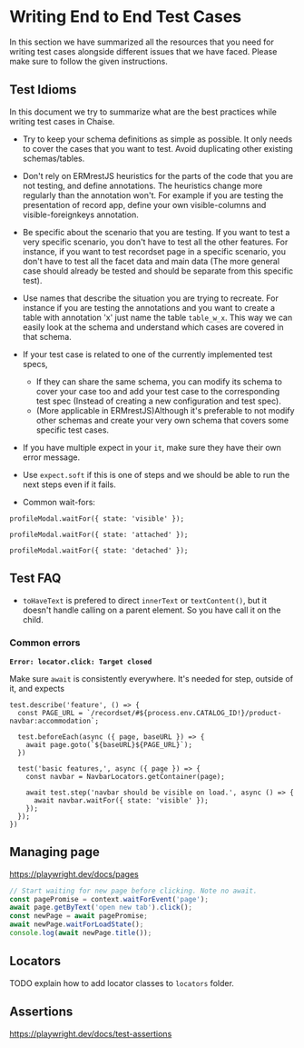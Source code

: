 #
# Writing End to End Test Cases

In this section we have summarized all the resources that you need for writing test cases alongside different issues that we have faced. Please make sure to follow the given instructions.

## Test Idioms

In this document we try to summarize what are the best practices while writing test cases in Chaise.

- Try to keep your schema definitions as simple as possible. It only needs to cover the cases that you want to test. Avoid duplicating other existing schemas/tables.
- Don't rely on ERMrestJS heuristics for the parts of the code that you are not testing, and define annotations. The heuristics change more regularly than the annotation won't. For example if you are testing the presentation of record app, define your own visible-columns and visible-foreignkeys annotation.
- Be specific about the scenario that you are testing. If you want to test a very specific scenario, you don't have to test all the other features. For instance, if you want to test recordset page in a specific scenario, you don't have to test all the facet data and main data (The more general case should already be tested and should be separate from this specific test).
- Use names that describe the situation you are trying to recreate. For instance if you are testing the annotations and you want to create a table with annotation 'x' just name the table `table_w_x`. This way we can easily look at the schema and understand which cases are covered in that schema.
- If your test case is related to one of the currently implemented test specs,
	- If they can share the same schema, you can modify its schema to cover your case too and add your test case to the corresponding test spec (Instead of creating a new configuration and test spec).
	- (More applicable in ERMrestJS)Although it's preferable to not modify other schemas and create your very own schema that covers some specific test cases.
- If you have multiple expect in your `it`, make sure they have their own error message.

- Use `expect.soft` if this is one of steps and we should be able to run the next steps even if it fails.

- Common wait-fors:

```
profileModal.waitFor({ state: 'visible' });

profileModal.waitFor({ state: 'attached' });

profileModal.waitFor({ state: 'detached' });
```


## Test FAQ

- `toHaveText` is prefered to direct `innerText` or `textContent()`, but it doesn't handle calling on a parent element. So you have call it on the child.

### Common errors


**`Error: locator.click: Target closed`**

Make sure `await` is consistently everywhere. It's needed for step, outside of it, and expects

```
test.describe('feature', () => {
  const PAGE_URL = `/recordset/#${process.env.CATALOG_ID!}/product-navbar:accommodation`;

  test.beforeEach(async ({ page, baseURL }) => {
    await page.goto(`${baseURL}${PAGE_URL}`);
  })

  test('basic features,', async ({ page }) => {
    const navbar = NavbarLocators.getContainer(page);

    await test.step('navbar should be visible on load.', async () => {
      await navbar.waitFor({ state: 'visible' });
    });
  });
})
```

## Managing page

https://playwright.dev/docs/pages

```ts
// Start waiting for new page before clicking. Note no await.
const pagePromise = context.waitForEvent('page');
await page.getByText('open new tab').click();
const newPage = await pagePromise;
await newPage.waitForLoadState();
console.log(await newPage.title());
```


## Locators

TODO explain how to add locator classes to `locators` folder.

## Assertions

https://playwright.dev/docs/test-assertions


